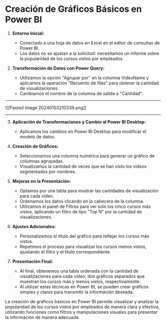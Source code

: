# Creación de Gráficos Básicos en Power BI

1. **Entorno Inicial:**
   - Conectado a una hoja de datos en Excel en el editor de consultas de Power BI.
   - Los datos no se ajustan a la solicitud: necesitamos un informe sobre la popularidad de los cursos vistos por empleados.

2. **Transformación de Datos con Power Query:**
   - Utilizamos la opción "Agrupar por" en la columna VideoName y aplicamos la operación "Recuento de filas" para obtener la cantidad de visualizaciones.
   - Cambiamos el nombre de la columna de salida a "Cantidad".

---
![[Pasted image 20240103210339.png]]

---


3. **Aplicación de Transformaciones y Cambio al Power BI Desktop:**
   - Aplicamos los cambios en Power BI Desktop para modificar el modelo de datos.

4. **Creación de Gráficos:**
   - Seleccionamos una columna numérica para generar un gráfico de columnas agrupadas.
   - Visualizamos la cantidad de veces que se han visto los videos segmentados por nombres.

5. **Mejoras en la Presentación:**
   - Optamos por una tabla para mostrar las cantidades de visualización para cada video.
   - Ordenamos los datos clicando en la cabecera de la columna.
   - Utilizamos el panel de Filtros para ver solo los cinco cursos más vistos, aplicando un filtro de tipo "Top N" por la cantidad de visualizaciones.

6. **Ajustes Adicionales:**
   - Personalizamos el título del gráfico para reflejar los cursos más vistos.
   - Repetimos el proceso para visualizar los cursos menos vistos, ajustando el filtro y el título correspondiente.

7. **Presentación Final:**
   - Al final, obtenemos una tabla ordenada con la cantidad de visualizaciones para cada video, dos gráficos separados que muestran los cursos más y menos vistos, respectivamente.
   - Al utilizar estas técnicas en Power BI, se pueden crear gráficos simples y claros para transmitir la información deseada.

La creación de gráficos básicos en Power BI permite visualizar y analizar la popularidad de los cursos vistos por empleados de manera clara y efectiva, utilizando funciones como filtros y manipulaciones visuales para presentar la información de manera adecuada.
